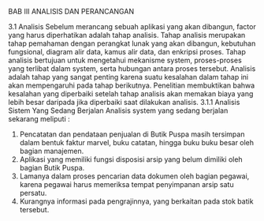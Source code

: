BAB III
ANALISIS DAN PERANCANGAN

3.1 	Analisis
	Sebelum merancang sebuah aplikasi yang akan dibangun, factor yang harus diperhatikan adalah tahap analisis. Tahap analisis merupakan tahap pemahaman dengan perangkat lunak yang akan dibangun, kebutuhan fungsional, diagram alir data, kamus alir data, dan enkripsi proses. Tahap analisis bertujuan untuk mengetahui mekanisme system, proses-proses yang terlibat dalam system, serta hubungan antara proses tersebut.
	Analisis adalah tahap yang sangat penting karena suatu kesalahan dalam tahap ini akan mempengaruhi pada tahap berikutnya. Penelitian membuktikan bahwa kesalahan yang diperbaiki setelah tahap analisis akan memakan biaya yang lebih besar daripada jika diperbaiki saat dilakukan analisis.
3.1.1 	Analisis Sistem Yang Sedang Berjalan
	Analisis system yang sedang berjalan sekarang meliputi :
1.	Pencatatan dan pendataan penjualan di Butik Puspa masih tersimpan dalam bentuk faktur marvel, buku catatan, hingga buku buku besar oleh bagian manajemen.
2.	Aplikasi yang memiliki fungsi disposisi arsip yang belum dimiliki oleh bagian Butik Puspa.
3.	Lamanya dalam proses pencarian data dokumen oleh bagian pegawai, karena pegawai harus memeriksa tempat penyimpanan arsip satu persatu.
4.	Kurangnya informasi pada pengrajinnya, yang berkaitan pada stok batik tersebut.

